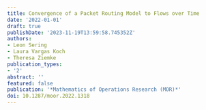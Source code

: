 ```yaml
---
title: Convergence of a Packet Routing Model to Flows over Time
date: '2022-01-01'
draft: true
publishDate: '2023-11-19T13:59:58.745352Z'
authors:
- Leon Sering
- Laura Vargas Koch
- Theresa Ziemke
publication_types:
- '2'
abstract: ''
featured: false
publication: '*Mathematics of Operations Research (MOR)*'
doi: 10.1287/moor.2022.1318
---
```


